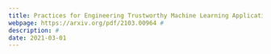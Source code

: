 ```yaml
---
title: Practices for Engineering Trustworthy Machine Learning Applications
webpage: https://arxiv.org/pdf/2103.00964 #
description: #
date: 2021-03-01
---
```

